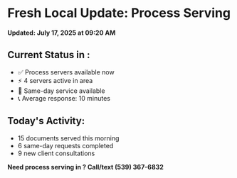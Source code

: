 # Fresh Local Update:  Process Serving

**Updated: July 17, 2025 at 09:20 AM**

## Current Status in :
- ✅ Process servers available now
- ⚡ 4 servers active in  area
- 📍 Same-day service available
- 📞 Average response: 10 minutes

## Today's  Activity:
- 15 documents served this morning
- 6 same-day requests completed
- 9 new client consultations

**Need process serving in ? Call/text (539) 367-6832**
